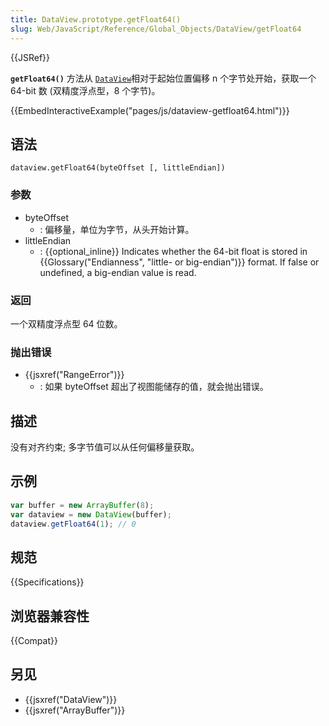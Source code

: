```yaml
---
title: DataView.prototype.getFloat64()
slug: Web/JavaScript/Reference/Global_Objects/DataView/getFloat64
---
```


{{JSRef}}

**`getFloat64()`** 方法从 [`DataView`](/zh-CN/docs/Web/JavaScript/Reference/Global_Objects/DataView)相对于起始位置偏移 n 个字节处开始，获取一个 64-bit 数 (双精度浮点型，8 个字节)。

{{EmbedInteractiveExample("pages/js/dataview-getfloat64.html")}}

## 语法

```plain
dataview.getFloat64(byteOffset [, littleEndian])
```

### 参数

- byteOffset
  - : 偏移量，单位为字节，从头开始计算。
- littleEndian
  - : {{optional_inline}} Indicates whether the 64-bit float is stored in {{Glossary("Endianness", "little- or big-endian")}} format. If false or undefined, a big-endian value is read.

### 返回

一个双精度浮点型 64 位数。

### 抛出错误

- {{jsxref("RangeError")}}
  - : 如果 byteOffset 超出了视图能储存的值，就会抛出错误。

## 描述

没有对齐约束; 多字节值可以从任何偏移量获取。

## 示例

```js
var buffer = new ArrayBuffer(8);
var dataview = new DataView(buffer);
dataview.getFloat64(1); // 0
```

## 规范

{{Specifications}}

## 浏览器兼容性

{{Compat}}

## 另见

- {{jsxref("DataView")}}
- {{jsxref("ArrayBuffer")}}
